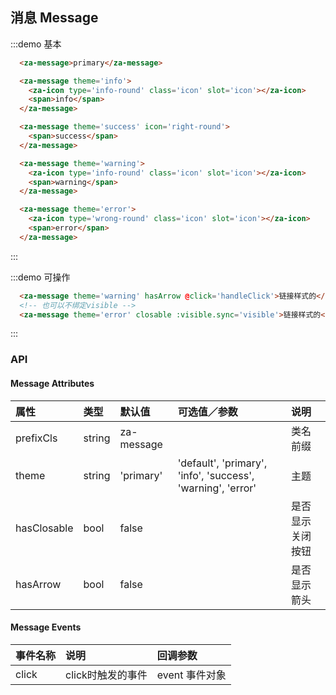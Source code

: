 <script>
export default {
  data() {
    return {
      visible: true
    }
  },
  methods: {
    handleClick(event) {
      console.log(event);
      alert('click this message!');
    }
  },
};
</script>


## 消息 Message

:::demo 基本
```html
  <za-message>primary</za-message>

  <za-message theme='info'>
    <za-icon type='info-round' class='icon' slot='icon'></za-icon>
    <span>info</span>
  </za-message>

  <za-message theme='success' icon='right-round'>
    <span>success</span>
  </za-message>

  <za-message theme='warning'>
    <za-icon type='info-round' class='icon' slot='icon'></za-icon>
    <span>warning</span>
  </za-message>

  <za-message theme='error'>
    <za-icon type='wrong-round' class='icon' slot='icon'></za-icon>
    <span>error</span>
  </za-message>
```
:::

:::demo 可操作
```html
  <za-message theme='warning' hasArrow @click='handleClick'>链接样式的</za-message>
  <!-- 也可以不绑定visible -->
  <za-message theme='error' closable :visible.sync='visible'>链接样式的</za-message>
```
:::

### API

#### Message Attributes

| 属性 | 类型 | 默认值 | 可选值／参数 | 说明 |
| :--- | :--- | :--- | :--- | :--- |
| prefixCls | string | za-message | | 类名前缀 |
| theme | string | 'primary' | 'default', 'primary', 'info', 'success', 'warning', 'error' | 主题 |
| hasClosable | bool | false | | 是否显示关闭按钮 |
| hasArrow | bool | false | | 是否显示箭头 |

#### Message Events

| 事件名称 | 说明 | 回调参数 |
| :--- | :--- | :--- |
| click | click时触发的事件 | event 事件对象 |